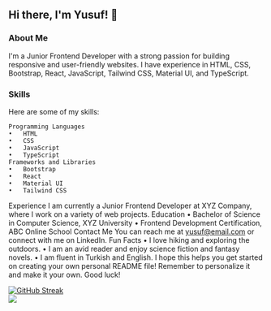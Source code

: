 ## Hi there, I'm Yusuf! 👋
### About Me
I'm a Junior Frontend Developer with a strong passion for building responsive and user-friendly websites. I have experience in HTML, CSS, Bootstrap, React, JavaScript, Tailwind CSS, Material UI, and TypeScript.
### Skills
Here are some of my skills:
```
Programming Languages
•	HTML
•	CSS
•	JavaScript
•	TypeScript
Frameworks and Libraries
•	Bootstrap
•	React
•	Material UI
•	Tailwind CSS
```
Experience
I am currently a Junior Frontend Developer at XYZ Company, where I work on a variety of web projects.
Education
•	Bachelor of Science in Computer Science, XYZ University
•	Frontend Development Certification, ABC Online School
Contact Me
You can reach me at yusuf@email.com or connect with me on LinkedIn.
Fun Facts
•	I love hiking and exploring the outdoors.
•	I am an avid reader and enjoy science fiction and fantasy novels.
•	I am fluent in Turkish and English.
I hope this helps you get started on creating your own personal README file! Remember to personalize it and make it your own. Good luck!



[![GitHub Streak](https://github-readme-streak-stats.herokuapp.com?user=Pars41&theme=dark&border_radius=10)](https://git.io/streak-stats)<br>
![](https://komarev.com/ghpvc/?username=your-github-Pars41)
